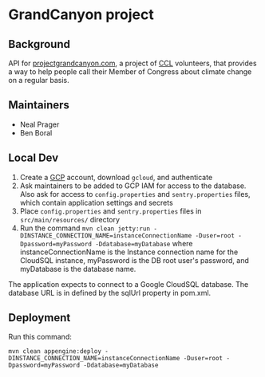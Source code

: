 # GrandCanyon project

## Background
API for [projectgrandcanyon.com](projectgrandcanyon.com), a project of [CCL](citizensclimatelobby.org) volunteers, that provides a way to help people call their Member of Congress about climate change on a regular basis.

## Maintainers
* Neal Prager
* Ben Boral

## Local Dev

1. Create a [GCP](https://cloud.google.com/) account, download `gcloud`, and authenticate
2. Ask maintainers to be added to GCP IAM for access to the database. Also ask for access to `config.properties` and `sentry.properties` files, which contain application settings and secrets
3. Place `config.properties` and `sentry.properties` files in `src/main/resources/` directory 
4. Run the command `mvn clean jetty:run -DINSTANCE_CONNECTION_NAME=instanceConnectionName -Duser=root -Dpassword=myPassword -Ddatabase=myDatabase` where instanceConnectionName is the Instance connection name for the CloudSQL instance, myPassword is the DB root user's password, and myDatabase is the database name.

The application expects to connect to a Google CloudSQL database.  The database URL is in defined by the sqlUrl property in pom.xml.

## Deployment
Run this command: 

`mvn clean appengine:deploy -DINSTANCE_CONNECTION_NAME=instanceConnectionName -Duser=root -Dpassword=myPassword -Ddatabase=myDatabase`